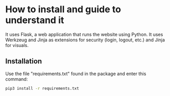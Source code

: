# How to install and guide to understand it 

It uses Flask, a web application that runs the website using Python. It uses Werkzeug and Jinja as extensions for security (login, logout, etc.)
and Jinja for visuals.

## Installation

Use the file "requirements.txt" found in the package and enter this command:
```bash
pip3 install -r requirements.txt
```


